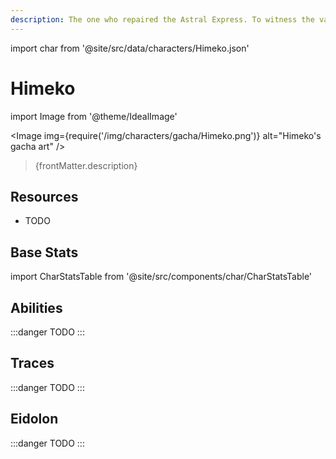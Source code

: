 ```yaml
---
description: The one who repaired the Astral Express. To witness the vast starry sky, she decided to travel with the Astral Express. Her hobby is brewing hand-made coffee.
---
```


import char from '@site/src/data/characters/Himeko.json'

# Himeko

import Image from '@theme/IdealImage'

<Image img={require('/img/characters/gacha/Himeko.png')} alt="Himeko's gacha art" />
<blockquote>{frontMatter.description}</blockquote>

## Resources

* TODO

## Base Stats

import CharStatsTable from '@site/src/components/char/CharStatsTable'

<CharStatsTable char={char} />

## Abilities

:::danger
TODO
:::

## Traces

:::danger
TODO
:::

## Eidolon

:::danger
TODO
:::